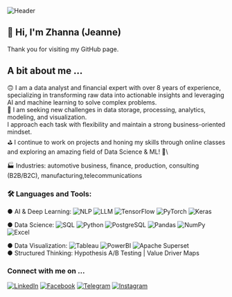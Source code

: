 ![Header](https://github.com/ZhannaUp/zhannaup/blob/main/ZHANNA%20LATYPOVA!.png?raw=true)

## 👋  Hi, I'm Zhanna (Jeanne)
Thank you for visiting my GitHub page.

## A bit about me …

🙃 I am a data analyst and financial expert with over 8 years of experience, specializing in transforming
raw data into actionable insights and leveraging AI and machine learning to solve complex problems.\
💼  I am seeking new challenges in data storage, processing, analytics, modeling, and visualization.\
I approach each task with flexibility and maintain a strong business-oriented mindset.\
⛳️ I continue to work on projects and honing my skills through online classes and exploring an amazing field of Data Science & ML! 🧐\

🏭 Industries: automotive business, finance, production, consulting (B2B/B2C), manufacturing,telecommunications

### 🛠 Languages and Tools:
● AI & Deep Learning: ![NLP](https://img.shields.io/badge/build-NLP-black?style=flat-square&logo=NPL&logoColor=violet&logoSize=auto&label=%20&labelColor=abcdef&color=090909&cacheSeconds=3600
) ![LLM](https://img.shields.io/badge/LLM-black?style=flat-square&logoColor=violet&logoSize=auto&labelColor=blue&color=090909&cacheSeconds=3600
) ![TensorFlow](https://img.shields.io/badge/TensorFlow-black?style=flat-square&logoColor=violet&logoSize=auto&labelColor=orange&color=090909&cacheSeconds=3600
) ![PyTorch](https://img.shields.io/badge/PyTorch-black?style=flat-square&logoColor=violet&logoSize=auto&labelColor=orange&color=090909&cacheSeconds=3600
) ![Keras](https://img.shields.io/badge/Keras-black?style=flat-square&logoColor=violet&logoSize=auto&labelColor=red&color=090909&cacheSeconds=3600
)

● Data Science: ![SQL](https://img.shields.io/badge/SQL-090909?style=flat-square&logo=mysql) ![Python](https://img.shields.io/badge/Python-090909?style=flat-square&logo=python) ![PostgreSQL](https://img.shields.io/badge/PostgreSQL-black?style=flat-square&logoColor=violet&logoSize=auto&color=090909&cacheSeconds=3600
) ![Pandas](https://img.shields.io/badge/Pandas-black?style=flat-square&logoColor=violet&logoSize=auto&color=090909&cacheSeconds=3600
) ![NumPy](https://img.shields.io/badge/NumPy-black?style=flat-square&logoColor=violet&logoSize=auto&color=090909&cacheSeconds=3600
) ![Excel](https://img.shields.io/badge/Excel-090909?style=flat-square&logo=microsoftexcel)

 

● Data Visualization: ![Tableau](https://img.shields.io/badge/Tableau-090909?style=flat-square&logo=Tableau)
![PowerBI](https://img.shields.io/badge/PowerBI-090909?style=flat-square&logo=PowerBI) ![Apache Superset](https://img.shields.io/badge/Apache%20Superset-black?style=flat-square&logoColor=violet&logoSize=auto&color=090909&cacheSeconds=3600)\
● Structured Thinking: Hypothesis A/B Testing | Value Driver Maps 

### Connect with me on ...
[![LinkedIn](https://img.shields.io/badge/LinkedIn-090909?style=for-the-badge&logo=linkedIn&logoColor=007BB6)](https://www.linkedin.com/in/zhanna-latypova/)
[![Facebook](https://img.shields.io/badge/Facebook-090909?style=for-the-badge&logo=Facebook&logoColor=1195F5)](https://www.facebook.com/janna.latypova)
[![Telegram](https://img.shields.io/badge/Telegram-090909?style=for-the-badge&logo=Telegram&logoColor=27A0D9)](https://t.me/zhannaup)
[![Instagram](https://img.shields.io/badge/Instagram-090909?style=for-the-badge&logo=Instagram&logoColor=B4068E)](https://instagrem.com/_zhanna_latypova?igshid=YmMyMTA2M2Y=)


